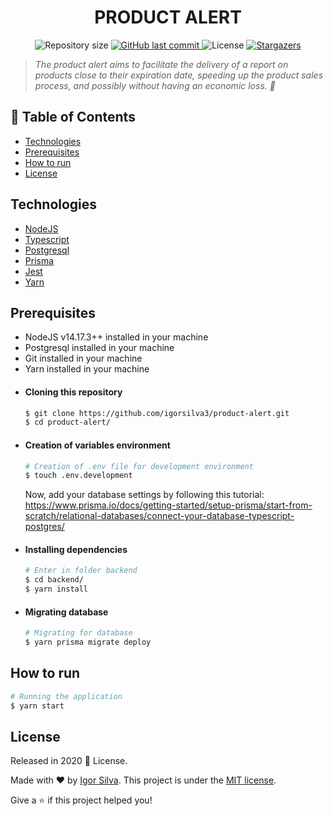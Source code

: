 <!-- Header -->
<h1 align="center">PRODUCT ALERT</h1>
<p align="center">
  	<img alt="Repository size" src="https://img.shields.io/github/repo-size/igorsilva3/product-alert">
  	<a href="https://github.com/igorsilva3/product-alert/commits/main">
    	<img alt="GitHub last commit" src="https://img.shields.io/github/last-commit/igorsilva3/product-alert">
  	</a> 
  	<img alt="License" src="https://img.shields.io/github/license/igorsilva3/product-alert">
  	<a href="https://github.com/igorsilva3/product-alert/stargazers">
    	<img alt="Stargazers" src="https://img.shields.io/github/stars/igorsilva3/product-alert">
  	</a>
</p>

<!-- Description  -->
> *The product alert aims to facilitate the delivery of a report on products close to their expiration date, speeding up the product sales process, and possibly without having an economic loss. :stars:*

<!-- Table of contents -->
## :pushpin: Table of Contents
- [Technologies](#technologies)
- [Prerequisites](#prerequisites)
- [How to run](#how-to-run)
- [License](#license)

<!-- Technologies -->
## Technologies
* [NodeJS](https://nodejs.org/en/) 
* [Typescript](https://www.typescriptlang.org/)
* [Postgresql](https://www.postgresql.org/)
* [Prisma](https://www.prisma.io/)
* [Jest](https://jestjs.io/)
* [Yarn](https://yarnpkg.com/)

<!-- Prerequisites -->
## Prerequisites
* NodeJS v14.17.3++ installed in your machine
* Postgresql installed in your machine
* Git installed in your machine
* Yarn installed in your machine

- #### Cloning this repository
  ```bash
  $ git clone https://github.com/igorsilva3/product-alert.git
  $ cd product-alert/
  ```

- #### Creation of variables environment
	```bash
	# Creation of .env file for development environment
	$ touch .env.development
	```
  Now, add your database settings by following this tutorial: https://www.prisma.io/docs/getting-started/setup-prisma/start-from-scratch/relational-databases/connect-your-database-typescript-postgres/

- #### Installing dependencies
	```bash
	# Enter in folder backend
  $ cd backend/
  $ yarn install
	```

- #### Migrating database
    ```bash
    # Migrating for database
    $ yarn prisma migrate deploy
    ``` 

## How to run
```bash
# Running the application
$ yarn start
```

<!-- License -->
## License

Released in 2020 :closed_book: License.

Made with :heart: by [Igor Silva](https://github.com/igorsilva3).
This project is under the [MIT license](./LICENSE).

Give a :star: if this project helped you!
